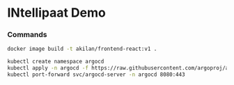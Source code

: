 # INtellipaat Demo

### Commands

```bash
docker image build -t akilan/frontend-react:v1 .

kubectl create namespace argocd
kubectl apply -n argocd -f https://raw.githubusercontent.com/argoproj/argo-cd/stable/manifests/install.yaml
kubectl port-forward svc/argocd-server -n argocd 8080:443
```
